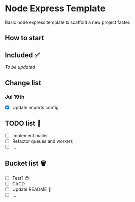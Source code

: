 # Node Express Template

Basic node express template to scaffold a new project faster.

## How to start

## Included ✅

_To be updated_

## Change list

### Jul 19th

- [x] Update imports config

## TODO list 📝

- [ ] Implement mailer
- [ ] Refactor queues and workers
- [ ] ...

## Bucket list 🪣

- [ ] Test? 😌
- [ ] CI/CD
- [ ] Update README 💅
- [ ] ...

